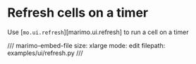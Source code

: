 # Refresh cells on a timer

Use [`mo.ui.refresh`][marimo.ui.refresh] to run a cell on a timer

/// marimo-embed-file
    size: xlarge
    mode: edit
    filepath: examples/ui/refresh.py
///
